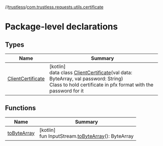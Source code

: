 //[trustless](../../index.md)/[com.trustless.requests.utils.certificate](index.md)

# Package-level declarations

## Types

| Name | Summary |
|---|---|
| [ClientCertificate](-client-certificate/index.md) | [kotlin]<br>data class [ClientCertificate](-client-certificate/index.md)(val data: ByteArray, val password: String)<br>Class to hold certificate in pfx format with the password for it |

## Functions

| Name | Summary |
|---|---|
| [toByteArray](to-byte-array.md) | [kotlin]<br>fun InputStream.[toByteArray](to-byte-array.md)(): ByteArray |

